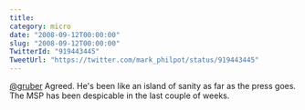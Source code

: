 ```yaml
---
title: 
category: micro
date: "2008-09-12T00:00:00"
slug: "2008-09-12T00:00:00"
TwitterId: "919443445"
TweetUrl: "https://twitter.com/mark_philpot/status/919443445"
---
```


[@gruber](https://twitter.com/gruber) Agreed. He's been like an island of sanity
as far as the press goes. The MSP has been despicable in the last couple of
weeks.

